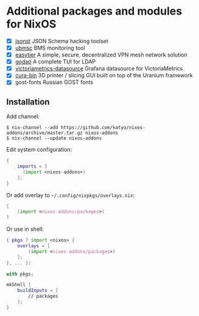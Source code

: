 # Additional packages and modules for NixOS

- [x] [jsonst](https://github.com/katyo/jsonschema) JSON Schema hacking toolset
- [x] [ubmsc](https://github.com/katyo/ubmsc-rs) BMS monitoring tool
- [x] [easytier](https://easytier.top/en) A simple, secure, decentralized VPN mesh network solution
- [x] [godap](https://github.com/Macmod/godap) A complete TUI for LDAP
- [x] [victoriametrics-datasource](https://github.com/VictoriaMetrics/victoriametrics-datasource) Grafana datasource for VictoriaMetrics
- [x] [cura-bin](https://github.com/Ultimaker/Cura) 3D printer / slicing GUI built on top of the Uranium framework
- [x] gost-fonts Russian GOST fonts

## Installation

Add channel:
```plain
$ nix-channel --add https://github.com/katyo/nixos-addons/archive/master.tar.gz nixos-addons
$ nix-channel --update nixos-addons
```

Edit system configuration:
```nix
{
    imports = [
      (import <nixos-addons>)
    ];
}
```

Or add overlay to `~/.config/nixpkgs/overlays.nix`:
```nix
[
    (import <nixos-addons/packages>)
]
```

Or use in shell:
```nix
{ pkgs ? import <nixos> {
    overlays = [
        (import <nixos-addons/packages>)
    ];
}, ... }:

with pkgs;

mkShell {
    buildInputs = [
        // packages
    ];
}
```
